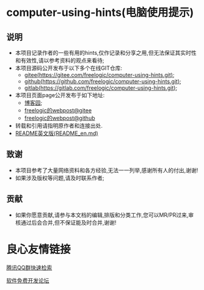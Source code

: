 # computer-using-hints(电脑使用提示)

## 说明
* 本项目记录作者的一些有用的hints,仅作记录和分享之用,但无法保证其实时性和有效性,请以参考资料的观点来看待;
* 本项目源码公开发布于以下多个在线GIT仓库:
  * [gitee(https://gitee.com/freelogic/computer-using-hints.git)](https://gitee.com/freelogic/computer-using-hints.git);
  * [github(https://github.com/freelogic/computer-using-hints.git)](https://github.com/freelogic/computer-using-hints.git);
  * [gitlab(https://gitlab.com/freelogic/computer-using-hints.git)](https://gitlab.com/freelogic/computer-using-hints.git);
* 本项目页面page公开发布于如下地址:
  * [博客园](https://www.cnblogs.com/taichu/p/9095062.html);
  * [freelogic的webpost@gitee](http://freelogic.gitee.io/webpost/2018/05/27/computer-using-hints-%E7%94%B5%E8%84%91%E4%BD%BF%E7%94%A8%E5%B8%AE%E5%8A%A9.html)
  * [freelogic的webpost@github](https://freelogic.github.io/2018/05/27/computer-using-hints-%E7%94%B5%E8%84%91%E4%BD%BF%E7%94%A8%E5%B8%AE%E5%8A%A9.html)
* 转载和引用请指明原作者和连接出处.
* [README英文版(README_en.md)](README_en.md)

## 致谢
* 本项目参考了大量网络资料和各方经验,无法一一列举,感谢所有人的付出,谢谢!
* 如果涉及版权等问题,请及时联系作者;

## 贡献
* 如果你愿意贡献,请参与本文档的编辑,排版和分类工作,您可以MR/PR过来,审核通过后会合并,但不保证能及时合并,谢谢!




 # 良心友情链接

[腾讯QQ群快速检索](http://u.720life.cn/s/8cf73f7c)

[软件免费开发论坛](http://u.720life.cn/s/bbb01dc0)